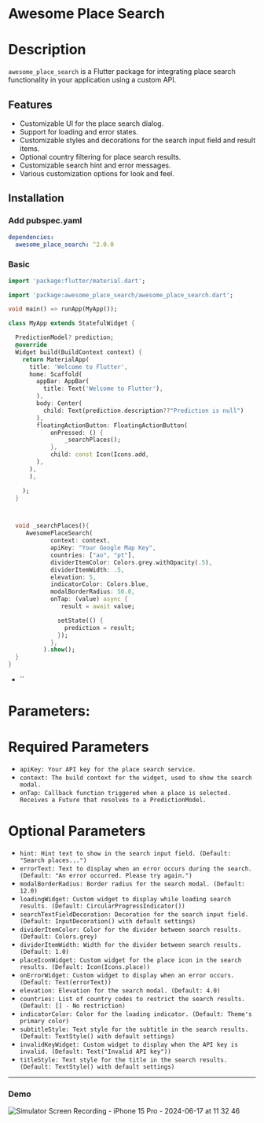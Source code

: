 # Awesome Place Search

# Description

`awesome_place_search` is a Flutter package for integrating place search functionality in your application using a custom API.

## Features

- Customizable UI for the place search dialog.
- Support for loading and error states.
- Customizable styles and decorations for the search input field and result items.
- Optional country filtering for place search results.
- Customizable search hint and error messages.
- Various customization options for look and feel.

## Installation

### Add pubspec.yaml

```yaml
dependencies:
  awesome_place_search: ^2.0.0
```

### Basic

```dart
import 'package:flutter/material.dart';

import 'package:awesome_place_search/awesome_place_search.dart';

void main() => runApp(MyApp());

class MyApp extends StatefulWidget {

  PredictionModel? prediction;
  @override
  Widget build(BuildContext context) {
    return MaterialApp(
      title: 'Welcome to Flutter',
      home: Scaffold(
        appBar: AppBar(
          title: Text('Welcome to Flutter'),
        ),
        body: Center(
          child: Text(prediction.description??"Prediction is null")
        ),
        floatingActionButton: FloatingActionButton(
            onPressed: () {
                _searchPlaces();
            },
            child: const Icon(Icons.add,
        ),
      ),
      ),

    );
  }



  void _searchPlaces(){
     AwesomePlaceSearch(
            context: context,
            apiKey: "Your Google Map Key",
            countries: ["ao", "pt"],
            dividerItemColor: Colors.grey.withOpacity(.5),
            dividerItemWidth: .5,
            elevation: 5,
            indicatorColor: Colors.blue,
            modalBorderRadius: 50.0,
            onTap: (value) async {
               result = await value;

              setState(() {
                prediction = result;
              });
            },
          ).show();
  }
}
```

- ``

# Parameters:

# Required Parameters

- `apiKey: Your API key for the place search service.`
- `context: The build context for the widget, used to show the search modal.`
- `onTap: Callback function triggered when a place is selected. Receives a Future that resolves to a PredictionModel.`

# Optional Parameters

- `hint: Hint text to show in the search input field. (Default: "Search places...")`
- `errorText: Text to display when an error occurs during the search. (Default: "An error occurred. Please try again.")`
- `modalBorderRadius: Border radius for the search modal. (Default: 12.0)`
- `loadingWidget: Custom widget to display while loading search results. (Default: CircularProgressIndicator())`
- `searchTextFieldDecoration: Decoration for the search input field. (Default: InputDecoration() with default settings)`
- `dividerItemColor: Color for the divider between search results. (Default: Colors.grey)`
- `dividerItemWidth: Width for the divider between search results. (Default: 1.0)`
- `placeIconWidget: Custom widget for the place icon in the search results. (Default: Icon(Icons.place))`
- `onErrorWidget: Custom widget to display when an error occurs. (Default: Text(errorText))`
- `elevation: Elevation for the search modal. (Default: 4.0)`
- `countries: List of country codes to restrict the search results. (Default: [] - No restriction)`
- `indicatorColor: Color for the loading indicator. (Default: Theme's primary color)`
- `subtitleStyle: Text style for the subtitle in the search results. (Default: TextStyle() with default settings)`
- `invalidKeyWidget: Custom widget to display when the API key is invalid. (Default: Text("Invalid API key"))`
- `titleStyle: Text style for the title in the search results. (Default: TextStyle() with default settings)`

---

### Demo

![Simulator Screen Recording - iPhone 15 Pro - 2024-06-17 at 11 32 46](https://github.com/LoritoTiago/awesome_place_search/assets/58330997/3024127b-6de7-484e-8400-7717a8d1faf6)


